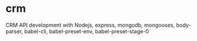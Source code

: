 # crm
CRM API development with Nodejs, express, mongodb, mongooses, body-parser, babel-cli, babel-preset-env, babel-preset-stage-0
